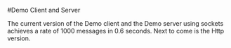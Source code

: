 #Demo Client and Server

The current version of the Demo client and the Demo server 
using sockets achieves a rate of 1000 messages in 0.6 
seconds. Next to come is the Http version.
